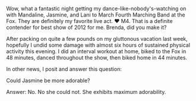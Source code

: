 <flickrshow href="page_show_url=%2Fphotos%2F88096431%40N00%2Fsets%2F72157631111885404%2Fshow%2F&page_show_back_url=%2Fphotos%2F88096431%40N00%2Fsets%2F72157631111885404%2F&set_id=72157631111885404"/>

Wow, what a fantastic night getting my dance-like-nobody's-watching on with Mandaline, Jasmine, and Lani to March Fourth Marching Band at the Fox. They are definitely my favorite live act. ♥ M4. That is a definite contender for best show of 2012 for me. Brenda, did you make it?

After packing on quite a few pounds on my gluttonous vacation last week, hopefully I undid some damage with almost six hours of sustained physical activity this evening. I did an interval workout at home, biked to the Fox in 48 minutes, danced throughout the show, then biked home in 44 minutes.

In other news, I posit and answer this question:

Could Jasmine be more adorable?

Answer: No. No she could not. She exhibits maximum adorability.
